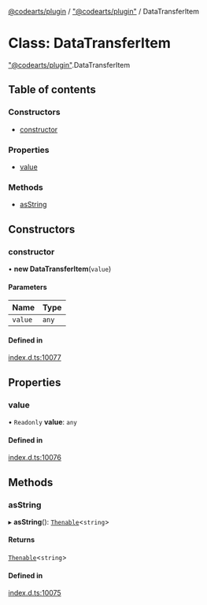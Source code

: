 [@codearts/plugin](../README.md) / ["@codearts/plugin"](../modules/_codearts_plugin_.md) / DataTransferItem

# Class: DataTransferItem

["@codearts/plugin"](../modules/_codearts_plugin_.md).DataTransferItem

## Table of contents

### Constructors

- [constructor](codearts_plugin_.DataTransferItem.md#constructor)

### Properties

- [value](codearts_plugin_.DataTransferItem.md#value)

### Methods

- [asString](codearts_plugin_.DataTransferItem.md#asstring)

## Constructors

### constructor

• **new DataTransferItem**(`value`)

#### Parameters

| Name | Type |
| :------ | :------ |
| `value` | `any` |

#### Defined in

[index.d.ts:10077](https://github.com/huaweicloud/cloudide-plugin-api/blob/b58031b/index.d.ts#L10077)

## Properties

### value

• `Readonly` **value**: `any`

#### Defined in

[index.d.ts:10076](https://github.com/huaweicloud/cloudide-plugin-api/blob/b58031b/index.d.ts#L10076)

## Methods

### asString

▸ **asString**(): [`Thenable`](../interfaces/Thenable.md)<`string`\>

#### Returns

[`Thenable`](../interfaces/Thenable.md)<`string`\>

#### Defined in

[index.d.ts:10075](https://github.com/huaweicloud/cloudide-plugin-api/blob/b58031b/index.d.ts#L10075)
